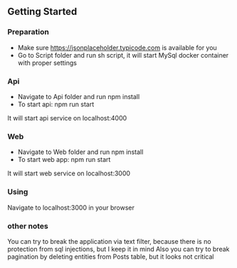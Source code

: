 ## Getting Started

### Preparation

* Make sure https://jsonplaceholder.typicode.com is available for you
* Go to Script folder and run sh script, it will start MySql docker container with proper settings

### Api
* Navigate to Api folder and run npm install
* To start api: npm run start

It will start api service on localhost:4000

### Web
* Navigate to Web folder and run npm install
* To start web app: npm run start

It will start web service on localhost:3000

### Using
Navigate to localhost:3000 in your browser

### other notes
You can try to break the application via text filter, because there is no protection from sql injections, but I keep it in mind 
Also you can try to break pagination by deleting entities from Posts table, but it looks not critical

